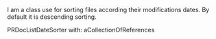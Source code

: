 I am a class use for sorting files according their modifications dates.
By default it is descending sorting.

PRDocListDateSorter with: aCollectionOfReferences